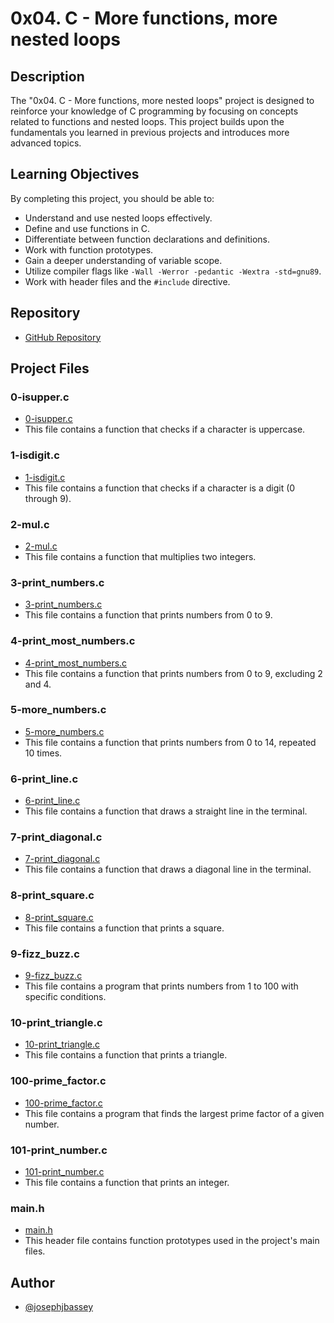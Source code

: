 # 0x04. C - More functions, more nested loops

## Description
The "0x04. C - More functions, more nested loops" project is designed to reinforce your knowledge of C programming by focusing on concepts related to functions and nested loops. This project builds upon the fundamentals you learned in previous projects and introduces more advanced topics.

## Learning Objectives
By completing this project, you should be able to:

- Understand and use nested loops effectively.
- Define and use functions in C.
- Differentiate between function declarations and definitions.
- Work with function prototypes.
- Gain a deeper understanding of variable scope.
- Utilize compiler flags like `-Wall -Werror -pedantic -Wextra -std=gnu89`.
- Work with header files and the `#include` directive.

## Repository
- [GitHub Repository](https://github.com/yourusername/alx-low_level_programming/tree/main/0x04-more_functions_nested_loops)

## Project Files

### 0-isupper.c
- [0-isupper.c](0-isupper.c)
- This file contains a function that checks if a character is uppercase.

### 1-isdigit.c
- [1-isdigit.c](1-isdigit.c)
- This file contains a function that checks if a character is a digit (0 through 9).

### 2-mul.c
- [2-mul.c](2-mul.c)
- This file contains a function that multiplies two integers.

### 3-print_numbers.c
- [3-print_numbers.c](3-print_numbers.c)
- This file contains a function that prints numbers from 0 to 9.

### 4-print_most_numbers.c
- [4-print_most_numbers.c](4-print_most_numbers.c)
- This file contains a function that prints numbers from 0 to 9, excluding 2 and 4.

### 5-more_numbers.c
- [5-more_numbers.c](5-more_numbers.c)
- This file contains a function that prints numbers from 0 to 14, repeated 10 times.

### 6-print_line.c
- [6-print_line.c](6-print_line.c)
- This file contains a function that draws a straight line in the terminal.

### 7-print_diagonal.c
- [7-print_diagonal.c](7-print_diagonal.c)
- This file contains a function that draws a diagonal line in the terminal.

### 8-print_square.c
- [8-print_square.c](8-print_square.c)
- This file contains a function that prints a square.

### 9-fizz_buzz.c
- [9-fizz_buzz.c](9-fizz_buzz.c)
- This file contains a program that prints numbers from 1 to 100 with specific conditions.

### 10-print_triangle.c
- [10-print_triangle.c](10-print_triangle.c)
- This file contains a function that prints a triangle.

### 100-prime_factor.c
- [100-prime_factor.c](100-prime_factor.c)
- This file contains a program that finds the largest prime factor of a given number.

### 101-print_number.c
- [101-print_number.c](101-print_number.c)
- This file contains a function that prints an integer.

### main.h
- [main.h](main.h)
- This header file contains function prototypes used in the project's main files.

## Author

- [@josephjbassey](https://www.github.com/josephjbassey)


